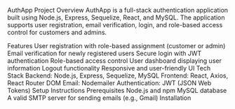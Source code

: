 AuthApp
Project Overview
AuthApp is a full-stack authentication application built using Node.js, Express, Sequelize, React, and MySQL. The application supports user registration, email verification, login, and role-based access control for customers and admins.

Features
User registration with role-based assignment (customer or admin)
Email verification for newly registered users
Secure login with JWT authentication
Role-based access control
User dashboard displaying user information
Logout functionality
Responsive and user-friendly UI
Tech Stack
Backend: Node.js, Express, Sequelize, MySQL
Frontend: React, Axios, React Router DOM
Email: Nodemailer
Authentication: JWT (JSON Web Tokens)
Setup Instructions
Prerequisites
Node.js and npm
MySQL database
A valid SMTP server for sending emails (e.g., Gmail)
Installation